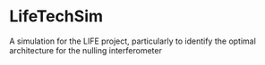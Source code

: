 # LifeTechSim
A simulation for the LIFE project, particularly to identify the optimal architecture for the nulling interferometer
